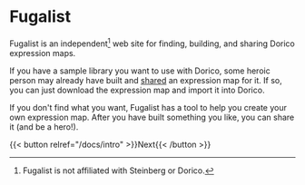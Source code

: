 

# Fugalist 

Fugalist is an independent[^disclaimer] web site for finding, building, and sharing Dorico expression maps.

If you have a sample library you want to use with Dorico, some heroic person may already have built and
[shared](https://fugalist.com/Search) an expression map for it.
If so, you can just download the expression map and import it into Dorico.

If you don't find what you want, Fugalist has a tool to help you create your own expression map.
After you have built something you like, you can share it (and be a hero!).

{{< button relref="/docs/intro" >}}Next{{< /button >}} 

[^disclaimer]: Fugalist is not affiliated with Steinberg or Dorico.
